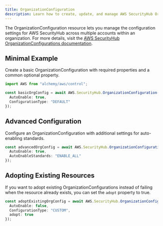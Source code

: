 ```yaml
---
title: OrganizationConfiguration
description: Learn how to create, update, and manage AWS SecurityHub OrganizationConfigurations using Alchemy Cloud Control.
---
```


The OrganizationConfiguration resource lets you manage the configuration settings for AWS SecurityHub across multiple accounts within an organization. For more details, visit the [AWS SecurityHub OrganizationConfigurations documentation](https://docs.aws.amazon.com/securityhub/latest/userguide/).

## Minimal Example

Create a basic OrganizationConfiguration with required properties and a common optional property.

```ts
import AWS from "alchemy/aws/control";

const basicOrgConfig = await AWS.SecurityHub.OrganizationConfiguration("basicOrgConfig", {
  AutoEnable: true,
  ConfigurationType: "DEFAULT"
});
```

## Advanced Configuration

Configure an OrganizationConfiguration with additional settings for auto-enabling standards.

```ts
const advancedOrgConfig = await AWS.SecurityHub.OrganizationConfiguration("advancedOrgConfig", {
  AutoEnable: true,
  AutoEnableStandards: "ENABLE_ALL"
});
```

## Adopting Existing Resources

If you want to adopt existing OrganizationConfigurations instead of failing when the resource already exists, you can set the `adopt` property to true.

```ts
const adoptExistingOrgConfig = await AWS.SecurityHub.OrganizationConfiguration("adoptOrgConfig", {
  AutoEnable: false,
  ConfigurationType: "CUSTOM",
  adopt: true
});
```